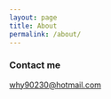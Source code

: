 ```yaml
---
layout: page
title: About
permalink: /about/
---
```


### Contact me

[why90230@hotmail.com](why90230@hotmail.com)